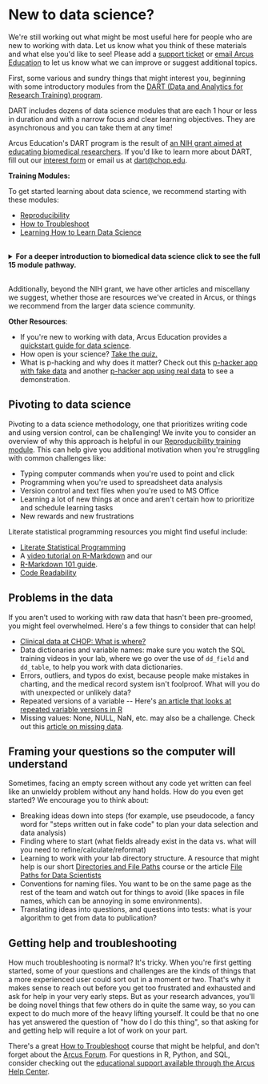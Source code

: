 <!--
link:  https://storage.googleapis.com/chop-dbhi-arcus-education-website-assets/css/styles.css
script: https://kit.fontawesome.com/83b2343bd4.js
title: Arcus Labs Orientation
-->

# New to data science?

<div class = "important">

We're still working out what might be most useful here for people who are new to working with data.  Let us know what you think of these materials and what else you'd like to see!  Please add a [support ticket](https://support.arcus.chop.edu/servicedesk/customer/portal/6/create/249) or [email Arcus Education](mailto:paytonk@chop.edu) to let us know what we can improve or suggest additional topics.

</div>

First, some various and sundry things that might interest you, beginning with some introductory modules from the [DART (Data and Analytics for Research Training) program](https://arcus.github.io/education_modules/).

DART includes dozens of data science modules that are each 1 hour or less in duration and with a narrow focus and clear learning objectives.  They are asynchronous and you can take them at any time!

<div class = "cool-fact">

Arcus Education's DART program is the result of [an NIH grant aimed at educating biomedical researchers](https://www.research.chop.edu/announcements/dbhi-and-drexel-collaborate-to-advance-biomedical-data-science-education).
If you'd like to learn more about DART, fill out our [interest form](https://redcap.link/dart-interest) or email us at dart@chop.edu.

</div>

**Training Modules:**

To get started learning about data science, we recommend starting with these modules: 

* [Reproducibility](https://liascript.github.io/course/?https://raw.githubusercontent.com/arcus/education_modules/main/reproducibility/reproducibility.md)
* [How to Troubleshoot](https://liascript.github.io/course/?https://raw.githubusercontent.com/arcus/education_modules/main/how_to_troubleshoot/how_to_troubleshoot.md)
* [Learning How to Learn Data Science](https://liascript.github.io/course/?https://raw.githubusercontent.com/arcus/education_modules/main/learning_to_learn/learning_to_learn.md)

<br>
<details>
<summary><strong>For a deeper introduction to biomedical data science click to see the full 15 module pathway.</strong></summary>
<br>
<hr>
<br>
<table>
<thead>
<tr>
<th>Order</th>
<th>Module</th>
<th>Description</th>
<th>Estimated Time</th>
</tr>
</thead>
<tbody>
<tr>
<td>1</td>
<td><a href="https://liascript.github.io/course/?https://raw.githubusercontent.com/arcus/education_modules/main/reproducibility/reproducibility.md">Reproducibility, Generalizability, and Reuse</a></td>
<td>This module provides learners with an approachable introduction to the concepts and impact of <strong>research reproducibility</strong>, <strong>generalizability</strong>, and <strong>data reuse</strong>, and how technical approaches can help make these goals more attainable.</td>
<td>60 min</td>
</tr>
<tr>
<td>2</td>
<td><a href="https://liascript.github.io/course/?https://raw.githubusercontent.com/arcus/education_modules/main/how_to_troubleshoot/how_to_troubleshoot.md">How to Troubleshoot</a></td>
<td>Learning to use technical methods like coding and version control in your research inevitably means running into problems.  Learn practical methods for troubleshooting and moving past error codes and other difficulties.</td>
<td>30 min</td>
</tr>
<tr>
<td>3</td>
<td><a href="https://liascript.github.io/course/?https://raw.githubusercontent.com/arcus/education_modules/main/learning_to_learn/learning_to_learn.md">Learning to Learn Data Science</a></td>
<td>Discover how learning data science is different than learning other subjects.</td>
<td>20 min</td>
</tr>
<tr>
<td>4</td>
<td><a href="https://liascript.github.io/course/?https://raw.githubusercontent.com/arcus/education_modules/main/demystifying_geospatial_data/demystifying_geospatial_data.md">Demystifying Geospatial Data</a></td>
<td>This module is a brief introduction to geospatial (location) data.</td>
<td>15 min</td>
</tr>
<tr>
<td>5</td>
<td><a href="https://liascript.github.io/course/?https://raw.githubusercontent.com/arcus/education_modules/main/omics_orientation/omics_orientation.md">Omics Orientation</a></td>
<td>This module provides a brief introduction to omics and its associated fields.</td>
<td>15 min</td>
</tr>
<tr>
<td>6</td>
<td><a href="https://liascript.github.io/course/?https://raw.githubusercontent.com/arcus/education_modules/main/demystifying_sql/demystifying_sql.md">Demystifying SQL</a></td>
<td>SQL is a relational database solution that has been around for decades.  Learn more about this technology at a high level, without having to write code.</td>
<td>40 min</td>
</tr>
<tr>
<td>7</td>
<td><a href="https://liascript.github.io/course/?https://raw.githubusercontent.com/arcus/education_modules/main/demystifying_machine_learning/demystifying_machine_learning.md">Demystifying Machine Learning</a></td>
<td>An approachable and practical introduction to machine learning for biomedical researchers.</td>
<td>60 min</td>
</tr>
<tr>
<td>8</td>
<td><a href="https://liascript.github.io/course/?https://raw.githubusercontent.com/arcus/education_modules/main/demystifying_large_language_models/demystifying_large_language_models.md">Demystifying Large Language Models</a></td>
<td>Learn about large language models (LLM) like ChatGPT.</td>
<td>60 min</td>
</tr>
<tr>
<td>9</td>
<td><a href="https://liascript.github.io/course/?https://raw.githubusercontent.com/arcus/education_modules/main/demystifying_python/demystifying_python.md">Demystifying Python</a></td>
<td>This module introduces the Python programming language, explores why Python is useful in research, and describes how to download Python and Jupyter.</td>
<td>20 min</td>
</tr>
<tr>
<td>10</td>
<td><a href="https://liascript.github.io/course/?https://raw.githubusercontent.com/arcus/education_modules/main/demystifying_regular_expressions/demystifying_regular_expressions.md">Demystifying Regular Expressions</a></td>
<td>Learn about pattern matching using regular expressions, or regex.</td>
<td>30 min</td>
</tr>
<tr>
<td>11</td>
<td><a href="https://liascript.github.io/course/?https://raw.githubusercontent.com/arcus/education_modules/main/citizen_science/citizen_science.md">Citizen Science</a></td>
<td>This is an overview of citizen science for biomedical researchers.</td>
<td>45 min</td>
</tr>
<tr>
<td>12</td>
<td><a href="https://liascript.github.io/course/?https://raw.githubusercontent.com/arcus/education_modules/main/demystifying_containers/demystifying_containers.md">Demystifying Containers</a></td>
<td>Containers can be a useful tool for reproducible workflows and collaboration. This module describes what containers are, why a researcher might want to use them, and what your options are for implementation.</td>
<td>20 min</td>
</tr>
<tr>
<td>13</td>
<td><a href="https://liascript.github.io/course/?https://raw.githubusercontent.com/arcus/education_modules/main/git_intro/git_intro.md">Intro to Version Control</a></td>
<td>An introduction to what version control systems do and why you might want to use one.</td>
<td>15 min</td>
</tr>
<tr>
<td>14</td>
<td><a href="https://liascript.github.io/course/?https://raw.githubusercontent.com/arcus/education_modules/main/directories_and_file_paths/directories_and_file_paths.md">Directories and File Paths</a></td>
<td>In this module, learners will explore what a directory is and how to describe the location of a file using its file path.</td>
<td>15 min</td>
</tr>
<tr>
<td>15</td>
<td><a href="https://liascript.github.io/course/?https://raw.githubusercontent.com/arcus/education_modules/main/data_management_basics/data_management_basics.md">Research Data Management Basics</a></td>
<td>Learn the basics about research data management.</td>
<td>40 min</td>
</tr>
</tbody>
</table>
<br>
<hr>
<br>
</details>
<br>

Additionally, beyond the NIH grant, we have other articles and miscellany we suggest, whether those are resources we've created in Arcus, or things we recommend from the larger data science community.

**Other Resources**:

* If you're new to working with data, Arcus Education provides a [quickstart guide for data science](https://education.arcus.chop.edu/guides/data-sci-101/).
* How open is your science? [Take the quiz.](https://plos.org/how-open-is-your-science/)
* What is p-hacking and why does it matter? Check out this [p-hacker app with fake data](https://shinyapps.org/apps/p-hacker/) and another [p-hacker app using real data](https://projects.fivethirtyeight.com/p-hacking/) to see a demonstration.

## Pivoting to data science

Pivoting to a data science methodology, one that prioritizes writing code and using version control, can be challenging!  We invite you to consider an overview of why this approach is helpful in our [Reproducibility training module](https://liascript.github.io/course/?https://raw.githubusercontent.com/arcus/education_modules/main/reproducibility/reproducibility.md).  This can help give you additional motivation when you're struggling with common challenges like:

- Typing computer commands when you're used to point and click
- Programming when you're used to spreadsheet data analysis
- Version control and text files when you're used to MS Office
- Learning a lot of new things at once and aren't certain how to prioritize and schedule learning tasks
- New rewards and new frustrations

Literate statistical programming resources you might find useful include:

* [Literate Statistical Programming](https://education.arcus.chop.edu/literate-statistical-programming/)
* A [video tutorial on R-Markdown](https://education.arcus.chop.edu/materials/r-markdown/) and our
* [R-Markdown 101 guide](https://education.arcus.chop.edu/rmd-101/).
* [Code Readability](https://education.arcus.chop.edu/readable-code/)

## Problems in the data

If you aren't used to working with raw data that hasn't been pre-groomed, you might feel overwhelmed.  Here's a few things to consider that can help!

- [Clinical data at CHOP: What is where?](https://education.arcus.chop.edu/clinical-data-at-chop/)
- Data dictionaries and variable names: make sure you watch the SQL training videos in your lab, where we go over the use of `dd_field` and `dd_table`, to help you work with data dictionaries.
- Errors, outliers, and typos do exist, because people make mistakes in charting, and the medical record system isn't foolproof.  What will you do with unexpected or unlikely data?
- Repeated versions of a variable -- Here's [an article that looks at repeated variable versions in R](https://education.arcus.chop.edu/date-pairing-in-r/)
- Missing values: None, NULL, NaN, etc. may also be a challenge.  Check out this [article on missing data](https://education.arcus.chop.edu/do-patterns-in-missing-data-matter/).


## Framing your questions so the computer will understand

Sometimes, facing an empty screen without any code yet written can feel like an unwieldy problem without any hand holds.  How do you even get started?  We encourage you to think about:

- Breaking ideas down into steps (for example, use pseudocode, a fancy word for "steps written out in fake code" to plan your data selection and data analysis)
- Finding where to start (what fields already exist in the data vs. what will you need to refine/calculate/reformat)
- Learning to work with your lab directory structure.  A resource that might help is our short [Directories and File Paths](https://liascript.github.io/course/?https://raw.githubusercontent.com/arcus/education_modules/main/directories_and_file_paths/directories_and_file_paths.md) course or the article [File Paths for Data Scientists](https://education.arcus.chop.edu/file-paths/)
- Conventions for naming files.  You want to be on the same page as the rest of the team and watch out for things to avoid (like spaces in file names, which can be annoying in some environments).
- Translating ideas into questions, and questions into tests: what is your algorithm to get from data to publication?

## Getting help and troubleshooting

How much troubleshooting is normal?  It's tricky.  When you're first getting started, some of your questions and challenges are the kinds of things that a more experienced user could sort out in a moment or two.  That's why it makes sense to reach out before you get too frustrated and exhausted and ask for help in your very early steps. But as your research advances, you'll be doing novel things that few others do in quite the same way, so you can expect to do much more of the heavy lifting yourself.  It could be that no one has yet answered the question of "how do I do this thing", so that asking for and getting help will require a lot of work on your part.

There's a great [How to Troubleshoot](https://liascript.github.io/course/?https://raw.githubusercontent.com/arcus/education_modules/main/how_to_troubleshoot/how_to_troubleshoot.md) course that might be helpful, and don't forget about the [Arcus Forum](https://forum.arcus.chop.edu/).  For questions in R, Python, and SQL, consider checking out the [educational support available through the Arcus Help Center](https://support.arcus.chop.edu/servicedesk/customer/portal/6/group/61).
